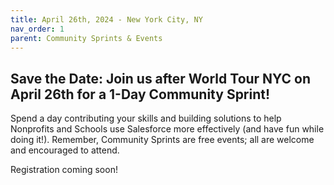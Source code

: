 ```yaml
---
title: April 26th, 2024 - New York City, NY
nav_order: 1
parent: Community Sprints & Events
---
```


## Save the Date: Join us after World Tour NYC on April 26th for a 1-Day Community Sprint!

Spend a day contributing your skills and building solutions to help Nonprofits and Schools use Salesforce more effectively (and have fun while doing it!). Remember, Community Sprints are free events; all are welcome and encouraged to attend.

Registration coming soon! 
